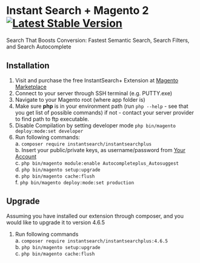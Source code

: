 # Instant Search + Magento 2  [![Latest Stable Version](https://poser.pugx.org/instantsearch/instantsearchplus/v/stable)](https://packagist.org/packages/instantsearch/instantsearchplus)
Search That Boosts Conversion: Fastest Semantic Search, Search Filters, and Search Autocomplete

Installation
------------
1.	Visit and purchase the free InstantSearch+ Extension at [Magento Marketplace](https://marketplace.magento.com/instantsearch-instantsearchplus.html)
2.  Connect to your server through SSH terminal (e.g. PUTTY.exe)
3.	 Navigate to your Magento root (where app folder is)
4.	Make sure **php** is in your environment path (run ```php --help```  - see that you get list of possible commands) if  not - contact your server provider to find path to ftp executable.
5.	Disable Compilation by setting developer mode ```php bin/magento deploy:mode:set developer```
6.	Run following commands:  
    a.	```composer require instantsearch/instantsearchplus```  
    b.	Insert your public/private keys, as username/password from [Your Account](https://marketplace.magento.com/customer/accessKeys/list/)  
    c.	```php bin/magento module:enable Autocompleteplus_Autosuggest```  
    d.	```php bin/magento setup:upgrade```  
    e.	```php bin/magento cache:flush```  
    f.	```php bin/magento deploy:mode:set production```  
    

Upgrade
------------  
Assuming you have installed our extension through composer, and you would like to upgrade it to version 4.6.5
1. Run following commands  
    a. ```composer require instantsearch/instantsearchplus:4.6.5```  
    b. ```php bin/magento setup:upgrade```    
    c. ```php bin/magento cache:flush```   



